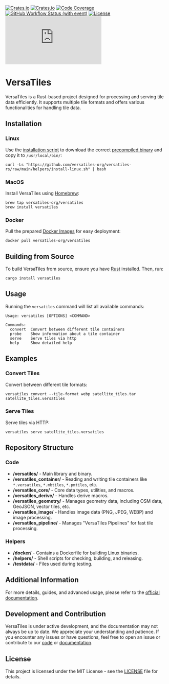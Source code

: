 
[![Crates.io](https://img.shields.io/crates/v/versatiles?label=crates.io)](https://crates.io/crates/versatiles)
[![Crates.io](https://img.shields.io/crates/d/versatiles?label=downloads)](https://crates.io/crates/versatiles)
[![Code Coverage](https://codecov.io/gh/versatiles-org/versatiles-rs/branch/main/graph/badge.svg?token=IDHAI13M0K)](https://codecov.io/gh/versatiles-org/versatiles-rs)
[![GitHub Workflow Status (with event)](https://img.shields.io/github/actions/workflow/status/versatiles-org/versatiles-rs/ci.yml)](https://github.com/versatiles-org/versatiles-rs/actions/workflows/ci.yml)
[![License](https://img.shields.io/badge/license-MIT-green)](LICENSE)
[![Matrix Chat](https://img.shields.io/matrix/versatiles:matrix.org?label=matrix)](https://matrix.to/#/#versatiles:matrix.org)

# VersaTiles

VersaTiles is a Rust-based project designed for processing and serving tile data efficiently. It supports multiple tile formats and offers various functionalities for handling tile data.

## Installation

### Linux

Use the [installation script](https://github.com/versatiles-org/versatiles-rs/blob/main/helpers/install-linux.sh) to download the correct [precompiled binary](https://github.com/versatiles-org/versatiles-rs/releases/latest/) and copy it to `/usr/local/bin/`:
```shell
curl -Ls "https://github.com/versatiles-org/versatiles-rs/raw/main/helpers/install-linux.sh" | bash
```

### MacOS

Install VersaTiles using [Homebrew](https://github.com/versatiles-org/versatiles-documentation/blob/main/guides/install_versatiles.md#homebrew-for-macos):
```shell
brew tap versatiles-org/versatiles
brew install versatiles
```

### Docker

Pull the prepared [Docker Images](https://github.com/versatiles-org/versatiles-docker) for easy deployment:
```shell
docker pull versatiles-org/versatiles
```

## Building from Source

To build VersaTiles from source, ensure you have [Rust](https://doc.rust-lang.org/cargo/getting-started/installation.html) installed. Then, run:
```shell
cargo install versatiles
```

## Usage

Running the `versatiles` command will list all available commands:
```
Usage: versatiles [OPTIONS] <COMMAND>

Commands:
  convert  Convert between different tile containers
  probe    Show information about a tile container
  serve    Serve tiles via http
  help     Show detailed help
```

## Examples

### Convert Tiles

Convert between different tile formats:
```shell
versatiles convert --tile-format webp satellite_tiles.tar satellite_tiles.versatiles
```

### Serve Tiles

Serve tiles via HTTP:
```shell
versatiles serve satellite_tiles.versatiles
```

## Repository Structure

### Code

- **/versatiles/** - Main library and binary.
- **/versatiles_container/** - Reading and writing tile containers like `*.versatiles`, `*.mbtiles`, `*.pmtiles`, etc.
- **/versatiles_core/** - Core data types, utilities, and macros.
- **/versatiles_derive/** - Handles derive macros.
- **/versatiles_geometry/** - Manages geometry data, including OSM data, GeoJSON, vector tiles, etc.
- **/versatiles_image/** - Handles image data (PNG, JPEG, WEBP) and image processing.
- **/versatiles_pipeline/** - Manages "VersaTiles Pipelines" for fast tile processing.

### Helpers

- **/docker/** - Contains a Dockerfile for building Linux binaries.
- **/helpers/** - Shell scripts for checking, building, and releasing.
- **/testdata/** - Files used during testing.

## Additional Information

For more details, guides, and advanced usage, please refer to the [official documentation](https://github.com/versatiles-org/versatiles-documentation).

## Development and Contribution

VersaTiles is under active development, and the documentation may not always be up to date. We appreciate your understanding and patience. If you encounter any issues or have questions, feel free to open an issue or contribute to our [code](https://github.com/versatiles-org/versatiles-rs) or [documentation](https://github.com/versatiles-org/versatiles-documentation).

## License

This project is licensed under the MIT License - see the [LICENSE](LICENSE) file for details.
